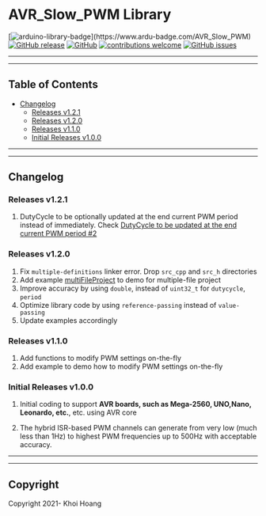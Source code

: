 # AVR_Slow_PWM Library

[![arduino-library-badge](https://www.ardu-badge.com/badge/AVR_Slow_PWM.svg?)](https://www.ardu-badge.com/AVR_Slow_PWM)
[![GitHub release](https://img.shields.io/github/release/khoih-prog/AVR_Slow_PWM.svg)](https://github.com/khoih-prog/AVR_Slow_PWM/releases)
[![GitHub](https://img.shields.io/github/license/mashape/apistatus.svg)](https://github.com/khoih-prog/AVR_Slow_PWM/blob/master/LICENSE)
[![contributions welcome](https://img.shields.io/badge/contributions-welcome-brightgreen.svg?style=flat)](#Contributing)
[![GitHub issues](https://img.shields.io/github/issues/khoih-prog/AVR_Slow_PWM.svg)](http://github.com/khoih-prog/AVR_Slow_PWM/issues)

---
---

## Table of Contents

* [Changelog](#changelog)
  * [Releases v1.2.1](#releases-v121)
  * [Releases v1.2.0](#releases-v120)
  * [Releases v1.1.0](#releases-v110)
  * [Initial Releases v1.0.0](#Initial-Releases-v100)

---
---

## Changelog

### Releases v1.2.1

1. DutyCycle to be optionally updated at the end current PWM period instead of immediately. Check [DutyCycle to be updated at the end current PWM period #2](https://github.com/khoih-prog/ESP8266_PWM/issues/2)

### Releases v1.2.0

1. Fix `multiple-definitions` linker error. Drop `src_cpp` and `src_h` directories
2. Add example [multiFileProject](examples/multiFileProject) to demo for multiple-file project
3. Improve accuracy by using `double`, instead of `uint32_t` for `dutycycle`, `period`
4. Optimize library code by using `reference-passing` instead of `value-passing`
5. Update examples accordingly

### Releases v1.1.0

1. Add functions to modify PWM settings on-the-fly
2. Add example to demo how to modify PWM settings on-the-fly

### Initial Releases v1.0.0

1. Initial coding to support **AVR boards, such as Mega-2560, UNO,Nano, Leonardo, etc.**, etc. using AVR core

2. The hybrid ISR-based PWM channels can generate from very low (much less than 1Hz) to highest PWM frequencies up to 500Hz with acceptable accuracy.

---
---

## Copyright

Copyright 2021- Khoi Hoang


